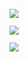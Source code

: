 
<!--more-->

![](https://files.catbox.moe/mionoa.png)



![](https://files.catbox.moe/rmvc7e.jpg)



![](https://files.catbox.moe/ek3t27.png)




